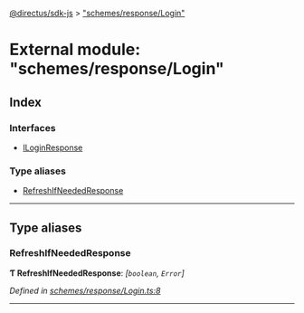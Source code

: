 [@directus/sdk-js](../README.md) > ["schemes/response/Login"](../modules/_schemes_response_login_.md)

# External module: "schemes/response/Login"

## Index

### Interfaces

* [ILoginResponse](../interfaces/_schemes_response_login_.iloginresponse.md)

### Type aliases

* [RefreshIfNeededResponse](_schemes_response_login_.md#refreshifneededresponse)

---

## Type aliases

<a id="refreshifneededresponse"></a>

###  RefreshIfNeededResponse

**Ƭ RefreshIfNeededResponse**: *[`boolean`, `Error`]*

*Defined in [schemes/response/Login.ts:8](https://github.com/janbiasi/sdk-js/blob/a08c70e/src/schemes/response/Login.ts#L8)*

___

